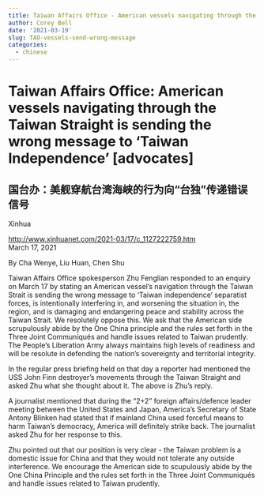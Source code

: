 ```yaml
---
title: Taiwan Affairs Office - American vessels navigating through the Taiwan Straight is sending the wrong message to Taiwan Independence advocates
author: Corey Bell
date: '2021-03-19'
slug: TAO-vessels-send-wrong-message
categories:
  - chinese
---
```

# Taiwan Affairs Office: American vessels navigating through the Taiwan Straight is sending the wrong message to ‘Taiwan Independence’ [advocates]

## 国台办：美舰穿航台湾海峡的行为向“台独”传递错误信号
Xinhua

http://www.xinhuanet.com/2021-03/17/c_1127222759.htm  
March 17, 2021

By Cha Wenye, Liu Huan, Chen Shu

Taiwan Affairs Office spokesperson Zhu Fenglian responded to an enquiry on March 17 by stating an American 
vessel’s navigation through the Taiwan Strait is sending the wrong message to ‘Taiwan independence’ separatist 
forces, is intentionally interfering in, and worsening the situation in, the region, and is damaging and 
endangering peace and stability across the Taiwan Strait. We resolutely oppose this. We ask that the 
American side scrupulously abide by the One China principle and the rules set forth in the Three Joint 
Communiqués and handle issues related to Taiwan prudently. The People’s Liberation Army always maintains 
high levels of readiness and will be resolute in defending the nation’s sovereignty and territorial 
integrity.

In the regular press briefing held on that day a reporter had mentioned the USS John Finn destroyer’s 
movements through the Taiwan Straight and asked Zhu what she thought about it. The above is Zhu’s reply.

A journalist mentioned that during the “2+2” foreign affairs/defence leader meeting between the United 
States and Japan, America’s Secretary of State Antony Blinken had stated that if mainland China used 
forceful means to harm Taiwan’s democracy, America will definitely strike back. The journalist asked Zhu 
for her response to this.

Zhu pointed out that our position is very clear - the Taiwan problem is a domestic issue for China and 
that they would not tolerate any outside interference. We encourage the American side to scupulously 
abide by the One China Principle and  the rules set forth in the Three Joint Communiqués and handle 
issues related to Taiwan prudently. 
